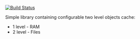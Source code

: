 [![Build Status](https://dev.azure.com/aaganev/aaganev/_apis/build/status/Artyom-Ganev.double-cache?branchName=master)](https://dev.azure.com/aaganev/aaganev/_build/latest?definitionId=1&branchName=master)

Simple library containing configurable two level objects cache:
* 1 level - RAM
* 2 level - Files
